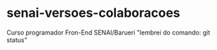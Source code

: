# senai-versoes-colaboracoes
Curso programador Fron-End SENAI/Barueri
"lembrei do comando: git status"
